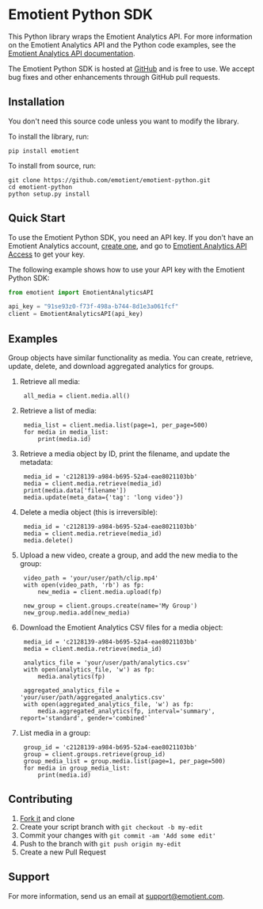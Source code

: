# Emotient Python SDK

This Python library wraps the Emotient Analytics API. For more information on the Emotient Analytics API and the Python code examples, see the [Emotient Analytics API documentation](https://analytics.emotient.com/apireference/?python#).

The Emotient Python SDK is hosted at [GitHub](https://github.com/emotient) and is free to use. We accept bug fixes and other enhancements through GitHub pull requests.

## Installation

You don't need this source code unless you want to modify the library. 

To install the library, run:

    pip install emotient

To install from source, run:

    git clone https://github.com/emotient/emotient-python.git
    cd emotient-python
    python setup.py install



## Quick Start

To use the Emotient Python SDK, you need an API key. If you don't have an Emotient Analytics account, [create one](https://analytics.emotient.com), and go to [Emotient Analytics API Access](https://analytics.emotient.com/apiKey) to get your key. 


The following example shows how to use your API key with the Emotient Python SDK:

```python
from emotient import EmotientAnalyticsAPI

api_key = "91se93z0-f73f-498a-b744-8d1e3a061fcf"
client = EmotientAnalyticsAPI(api_key)
``` 





## Examples

Group objects have similar functionality as media. You can create, retrieve, update, delete, and download aggregated analytics for groups.


1. Retrieve all media:
 
        all_media = client.media.all()
 



1. Retrieve a list of media:
 
        media_list = client.media.list(page=1, per_page=500)
        for media in media_list:
	    	print(media.id)




1. Retrieve a media object by ID, print the filename, and update the metadata: 

        media_id = 'c2128139-a984-b695-52a4-eae8021103bb'
        media = client.media.retrieve(media_id)
        print(media.data['filename'])
        media.update(meta_data={'tag': 'long video'})




1. Delete a media object (this is irreversible): 
              
        media_id = 'c2128139-a984-b695-52a4-eae8021103bb'
        media = client.media.retrieve(media_id)
        media.delete()




1. Upload a new video, create a group, and add the new media to the group: 

        video_path = 'your/user/path/clip.mp4' 
        with open(video_path, 'rb') as fp:
        	new_media = client.media.upload(fp)

        new_group = client.groups.create(name='My Group')
        new_group.media.add(new_media)




1. Download the Emotient Analytics CSV files for a media object:


        media_id = 'c2128139-a984-b695-52a4-eae8021103bb'
        media = client.media.retrieve(media_id)

        analytics_file = 'your/user/path/analytics.csv'
        with open(analytics_file, 'w') as fp:
        	media.analytics(fp)

        aggregated_analytics_file = 'your/user/path/aggregated_analytics.csv'
        with open(aggregated_analytics_file, 'w') as fp:
        	media.aggregated_analytics(fp, interval='summary', report='standard', gender='combined'`




1. List media in a group:

    
        group_id = 'c2128139-a984-b695-52a4-eae8021103bb'
        group = client.groups.retrieve(group_id)
        group_media_list = group.media.list(page=1, per_page=500)
        for media in group_media_list:
	    	print(media.id)


## Contributing
1. [Fork it](https://github.com/emotient/emotient-python) and clone
2. Create your script branch with `git checkout -b my-edit`
3. Commit your changes with `git commit -am 'Add some edit'`
4. Push to the branch with `git push origin my-edit`
5. Create a new Pull Request

## Support

For more information, send us an email at <support@emotient.com>.
